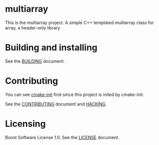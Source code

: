 # multiarray

This is the multiarray project. A simple C++ templated multiarray class for array, a header-only library

# Building and installing

See the [BUILDING](BUILDING.md) document.

# Contributing

You can see [cmake-init](https://github.com/friendlyanon/cmake-init) first since this project is inited by cmake-init.

See the [CONTRIBUTING](CONTRIBUTING.md) document and [HACKING](HACKING.md).

# Licensing

Boost Software License 1.0. See the [LICENSE](LICENSE) document.
